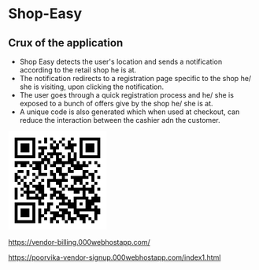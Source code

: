 # Shop-Easy

## Crux of the application
* Shop Easy detects the user's location and sends a notification according to the retail shop he is at.
* The notification redirects to a registration page specific to the shop he/ she is visiting, upon clicking the notification.
* The user goes through a quick registration process and he/ she is exposed to a bunch of offers give by the shop he/ she is at.
* A unique code is also generated which when used at checkout, can reduce the interaction between the cashier adn the customer.


<img src="Images/QR.png"> 





https://vendor-billing.000webhostapp.com/

https://poorvika-vendor-signup.000webhostapp.com/index1.html
